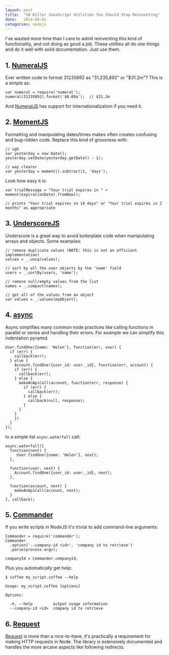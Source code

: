 ```yaml
---
layout: post
title:  "10 Killer JavaScript Utilities You Should Stop Reinventing"
date:   2014-09-01
categories: nodejs
---
```


I've wasted more time than I care to admit reinventing this kind of functionality, and not doing as good a job.  These utilities all do one things and do it well with solid documentation.  Just use them.


## 1.  [NumeralJS](http://numeraljs.com/)

Ever written code to format 31235892 as "31,235,892" or "$31.2m"?  This is a simple as:

    var numeral = require('numeral');
    numeral(31235892).format('$0.00a');  // $31.2m

And [NumeralJS](http://numeraljs.com/) has support for internationalization if you need it.


## 2.  [MomentJS](http://momentjs.com/)

Formatting and manipulating dates/times makes often creates confusing and bug-ridden code.   Replace this kind of grossness with:

    // ugh
    var yesterday = new Date();
    yesterday.setDate(yesterday.getDate() - 1);

    // way clearer
    var yesterday = moment().subtract(1, 'days');

Look how easy it is:

    var trialMessage = "Your trial expires in " + moment(expirationDate).fromNow();

    // prints "Your trial expires in 14 days" or "Your trial expires in 2 months" as appropriate


## 3. [UnderscoreJS](http://underscorejs.org/)

Underscore is a great way to avoid boilerplate code when manipulating arrays and objects.  Some examples:

    // remove duplicate values (NOTE: this is not an efficient implementation)
    values = _.uniq(values);

    // sort by all the user objects by the 'name' field
    users = _.sortBy(users, 'name');

    // remove null/empty values from the list
    names = _.compact(names);

    // get all of the values from an object
    var values = _.values(myObject);

## 4. [async](https://github.com/caolan/async)

Async simplifies many common node practices like calling functions in parallel or series and handling their errors.  For example we can simplify this indentation pyramid:

    User.findOne({name: 'Helen'}, function(err, user) {
      if (err) {
        callback(err);
      } else {
        Account.findOne({user_id: user._id}, function(err, account) {
        if (err) {
          callback(err);
        } else {
          makeAnApiCall(account, function(err, response) {
            if (err) {
              callback(err);
            } else {
              callback(null, response);
            }
          }
        }
        })
      }
    });

to a simple list `async.waterfall` call:

    async.waterfall([
      function(next) {
         User.findOne({name: 'Helen'}, next);
      },

      function(user, next) {
        Account.findOne({user_id: user._id}, next);
      },

      function(account, next) {
        makeAnApiCall(account, next);
      }
    ], callback);


## 5. [Commander](https://github.com/visionmedia/commander.js)

If you write scripts in NodeJS it's trivial to add command-line arguments:

    Commander = require('commander');
    Commander
      .option('--company-id <id>', 'company id to retrieve')
      .parse(process.argv);

    companyId = Commander.companyId;

Plus you automatically get help:

    $ coffee my_script.coffee --help

    Usage: my_script.coffee [options]

    Options:

      -h, --help         output usage information
      --company-id <id>  company id to retrieve


## 6.  [Request](https://github.com/mikeal/request)

[Request](https://github.com/mikeal/request) is more than a nice-to-have, it's practically a requirement for making HTTP requests in Node.  The library is extensively documented and handles the more arcane aspects like following redirects.









